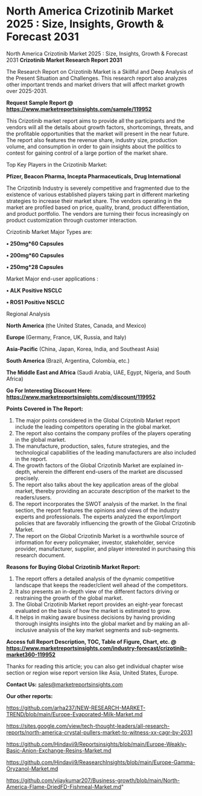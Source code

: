 # North America Crizotinib Market 2025 : Size, Insights, Growth & Forecast 2031
North America Crizotinib Market 2025 : Size, Insights, Growth & Forecast 2031
<strong>Crizotinib Market Research Report 2031</strong>

The Research Report on Crizotinib Market is a Skillful and Deep Analysis of the Present Situation and Challenges. This research report also analyzes other important trends and market drivers that will affect market growth over 2025-2031.

<strong>Request Sample Report @ <a href=https://www.marketreportsinsights.com/sample/119952>https://www.marketreportsinsights.com/sample/119952</a></strong>

This Crizotinib market report aims to provide all the participants and the vendors will all the details about growth factors, shortcomings, threats, and the profitable opportunities that the market will present in the near future. The report also features the revenue share, industry size, production volume, and consumption in order to gain insights about the politics to contest for gaining control of a large portion of the market share.

Top Key Players in the Crizotinib Market:

<strong>Pfizer, Beacon Pharma, Incepta Pharmaceuticals, Drug International</strong>

The Crizotinib Industry is severely competitive and fragmented due to the existence of various established players taking part in different marketing strategies to increase their market share. The vendors operating in the market are profiled based on price, quality, brand, product differentiation, and product portfolio. The vendors are turning their focus increasingly on product customization through customer interaction.

Crizotinib Market Major Types are:

<strong>• 250mg*60 Capsules

• 200mg*60 Capsules

• 250mg*28 Capsules</strong>

Market Major end-user applications :

<strong>• ALK Positive NSCLC

• ROS1 Positive NSCLC</strong>

Regional Analysis

</u><strong><b>North America</b></strong> (the United States, Canada, and Mexico)

<strong><b>Europe </b></strong>(Germany, France, UK, Russia, and Italy)

<strong><b>Asia-Pacific</b></strong> (China, Japan, Korea, India, and Southeast Asia)

<strong><b>South America</b></strong> (Brazil, Argentina, Colombia, etc.)

<strong><b>The Middle East and Africa</b></strong> (Saudi Arabia, UAE, Egypt, Nigeria, and South Africa)

<strong>Go For Interesting Discount Here: <a href=https://www.marketreportsinsights.com/discount/119952>https://www.marketreportsinsights.com/discount/119952</a></strong>

<strong>Points Covered in The Report:</strong>
<ol>
  <li>The major points considered in the Global Crizotinib Market report include the leading competitors operating in the global market.</li>
  <li>The report also contains the company profiles of the players operating in the global market.</li>
  <li>The manufacture, production, sales, future strategies, and the technological capabilities of the leading manufacturers are also included in the report.</li>
  <li>The growth factors of the Global Crizotinib Market are explained in-depth, wherein the different end-users of the market are discussed precisely.</li>
  <li>The report also talks about the key application areas of the global market, thereby providing an accurate description of the market to the readers/users.</li>
  <li>The report incorporates the SWOT analysis of the market. In the final section, the report features the opinions and views of the industry experts and professionals. The experts analyzed the export/import policies that are favorably influencing the growth of the Global Crizotinib Market.</li>
  <li>The report on the Global Crizotinib Market is a worthwhile source of information for every policymaker, investor, stakeholder, service provider, manufacturer, supplier, and player interested in purchasing this research document.</li>
</ol>
<strong>Reasons for Buying Global Crizotinib Market Report:</strong>

<ol>
  <li>The report offers a detailed analysis of the dynamic competitive landscape that keeps the reader/client well ahead of the competitors.</li>
  <li>It also presents an in-depth view of the different factors driving or restraining the growth of the global market.</li>
  <li>The Global Crizotinib Market report provides an eight-year forecast evaluated on the basis of how the market is estimated to grow.</li>
  <li>It helps in making aware business decisions by having providing thorough insights insights into the global market and by making an all-inclusive analysis of the key market segments and sub-segments.</li>
</ol>
<strong>Access full Report Description, TOC, Table of Figure, Chart, etc. @ <a href=https://www.marketreportsinsights.com/industry-forecast/crizotinib-market360-119952>https://www.marketreportsinsights.com/industry-forecast/crizotinib-market360-119952</a></strong>


Thanks for reading this article; you can also get individual chapter wise section or region wise report version like Asia, United States, Europe.

<strong>Contact Us:</strong>
sales@marketreportsinsights.com

<strong>Our other reports:</strong>

<a href=https://github.com/arha237/NEW-RESEARCH-MARKET-TREND/blob/main/Europe-Evaporated-Milk-Market.md>https://github.com/arha237/NEW-RESEARCH-MARKET-TREND/blob/main/Europe-Evaporated-Milk-Market.md</a>

<a href=https://sites.google.com/view/tech-thought-leaders/all-research-reports/north-america-crystal-pullers-market-to-witness-xx-cagr-by-2031>https://sites.google.com/view/tech-thought-leaders/all-research-reports/north-america-crystal-pullers-market-to-witness-xx-cagr-by-2031</a>

<a href=https://github.com/Hindavii9/Reportsinsights/blob/main/Europe-Weakly-Basic-Anion-Exchange-Resins-Market.md>https://github.com/Hindavii9/Reportsinsights/blob/main/Europe-Weakly-Basic-Anion-Exchange-Resins-Market.md</a>

<a href=https://github.com/Hindavii9/ReasearchInsights/blob/main/Europe-Gamma-Oryzanol-Market.md>https://github.com/Hindavii9/ReasearchInsights/blob/main/Europe-Gamma-Oryzanol-Market.md</a>

<a href=https://github.com/vijaykumar207/Business-growth/blob/main/North-America-Flame-DriedFD-Fishmeal-Market.md>https://github.com/vijaykumar207/Business-growth/blob/main/North-America-Flame-DriedFD-Fishmeal-Market.md</a>"
